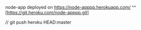 node-app deployed on https://node-apppp.herokuapp.com/ ^^ [https://git.heroku.com/node-apppp.git]

// git push heroku HEAD:master
